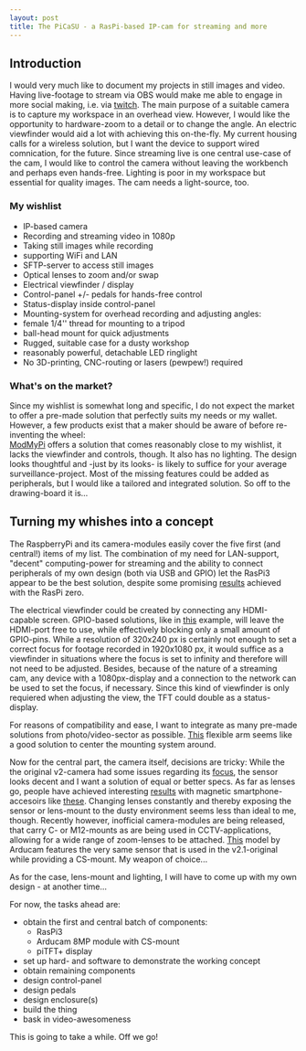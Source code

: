 ```yaml
---
layout: post
title: The PiCaSU - a RasPi-based IP-cam for streaming and more
---
```


## Introduction
I would very much like to document my projects in still images and video. Having live-footage to stream via OBS would make me able to engage in more social making, i.e. via [twitch](https://twitch.tv/creative).
The main purpose of a suitable camera is to capture my workspace in an overhead view. However, I would like the opportunity to hardware-zoom to a detail or to change the angle. An electric viewfinder would aid a lot with achieving this on-the-fly.
My current housing calls for a wireless solution, but I want the device to support wired comnication, for the future.
Since streaming live is one central use-case of the cam, I would like to control the camera without leaving the workbench and perhaps even hands-free. Lighting is poor in my workspace but essential for quality images. The cam needs a light-source, too.

### My wishlist
- IP-based camera
- Recording and streaming video in 1080p
- Taking still images while recording
- supporting WiFi and LAN
- SFTP-server to access still images
- Optical lenses to zoom and/or swap
- Electrical viewfinder / display
- Control-panel +/- pedals for hands-free control
- Status-display inside control-panel
- Mounting-system for overhead recording and adjusting angles:
 - female 1/4'' thread for mounting to a tripod
 - ball-head mount for quick adjustments 
- Rugged, suitable case for a dusty workshop
- reasonably powerful, detachable LED ringlight
- No 3D-printing, CNC-routing or lasers (pewpew!) required

### What's on the market?
Since my wishlist is somewhat long and specific, I do not expect the market to offer a pre-made solution that perfectly suits my needs or my wallet. However, a few products exist that a maker should be aware of before re-inventing the wheel:  
[ModMyPi](https://www.modmypi.com/raspberry-pi/cases-183/raspberry-pi-b-plus2-and-3-cases-1122/nwazet-pi-camera-box-bundle-case,-lens-and-wall-mount-b-plus) offers a solution that comes reasonably close to my wishlist, it lacks the viewfinder and controls, though. It also has no lighting.
The design looks thoughtful and -just by its looks- is likely to suffice for your average surveillance-project. Most of the missing features could be added as peripherals, but I would like a tailored and integrated solution. So off to the drawing-board it is...

## Turning my whishes into a concept
The RaspberryPi and its camera-modules easily cover the five first (and central!) items of my list. The combination of my need for LAN-support, "decent" computing-power for streaming and the ability to connect peripherals of my own design (both via USB and GPIO)
let the RasPi3 appear to be the best solution, despite some promising [results](https://hackaday.com/2017/03/26/turn-that-pi-zero-into-a-streaming-camera-step-by-step/) achieved with the RasPi zero.

The electrical viewfinder could be created by connecting any HDMI-capable screen. GPIO-based solutions, like in [this](https://www.adafruit.com/product/2298) example, will leave the HDMI-port free to use, while effectively blocking only a small amount of GPIO-pins. While a resolution of 320x240 px is certainly not
enough to set a correct focus for footage recorded in 1920x1080 px, it would suffice as a viewfinder in situations where the focus is set to infinity and therefore will not need to be adjusted. Besides, because of the nature of a streaming cam, any device with a 1080px-display and a connection to the network can be used
to set the focus, if necessary. Since this kind of viewfinder is only requiered when adjusting the view, the TFT could double as a status-display.

For reasons of compatibility and ease, I want to integrate as many pre-made solutions from photo/video-sector as possible. [This](https://www.amazon.de/dp/B014F6G2TM/ref=cm_sw_r_tw_dp_x_m6agAbJHCDVN2) flexible arm seems like a good solution to center the mounting system around.

Now for the central part, the camera itself, decisions are tricky: While the the original v2-camera had some issues regarding its [focus](https://www.reddit.com/r/raspberry_pi/comments/6hr5qn/fixing_the_blurry_focus_on_some_raspberry_pi/), the sensor looks decent and I want a solution of equal or better specs. As far as lenses go, people have achieved interesting [results](https://www.instructables.com/id/The-SnapPiCam-A-Raspberry-Pi-Camera/) with magnetic smartphone-accesoirs like [these](https://www.modmypi.com/raspberry-pi/camera/camera-lenses
). Changing lenses constantly and thereby exposing the sensor or lens-mount to the dusty environment seems less than ideal to me, though. Recently however, inofficial camera-modules are being released, that carry C- or M12-mounts as are being used in CCTV-applications, allowing for a wide range of zoom-lenses to be attached.
[This](http://www.arducam.com/8mp-sony-imx219-camera-raspberry-pi/ ) model by Arducam features the very same sensor that is used in the v2.1-original while providing a CS-mount. My weapon of choice...

As for the case, lens-mount and lighting, I will have to come up with my own design - at another time...

For now, the tasks ahead are:
- obtain the first and central batch of components:
  - RasPi3
  - Arducam 8MP module with CS-mount
  - piTFT+ display
- set up hard- and software to demonstrate the working concept
- obtain remaining components
- design control-panel
- design pedals
- design enclosure(s)
- build the thing
- bask in video-awesomeness

This is going to take a while. Off we go!